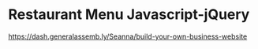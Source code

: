 # Restaurant Menu Javascript-jQuery

https://dash.generalassemb.ly/Seanna/build-your-own-business-website
